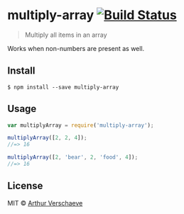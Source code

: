 # multiply-array [![Build Status](https://travis-ci.org/arthurvr/multiply-array.svg?branch=master)](https://travis-ci.org/arthurvr/multiply-array)

> Multiply all items in an array

Works when non-numbers are present as well.


## Install

```
$ npm install --save multiply-array
```


## Usage

```js
var multiplyArray = require('multiply-array');

multiplyArray([2, 2, 4]);
//=> 16

multiplyArray([2, 'bear', 2, 'food', 4]);
//=> 16
```


## License

MIT © [Arthur Verschaeve](http://arthurverschaeve.be)
